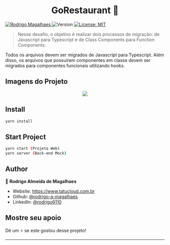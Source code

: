 <h1 align="center">GoRestaurant 👋</h1>
<p>
  <a href="https://www.linkedin.com/in/rodrigo6110/" title="Rodrigo Magalhaes">
    <img 
      alt="Rodrigo Magalhaes" 
      src="https://img.shields.io/badge/-Rodrigo-5965e0?style=flat&logo=Linkedin&logoColor=white" />
   </a>
  <img alt="Version" src="https://img.shields.io/badge/version-1.0.0-blue.svg?cacheSeconds=2592000" />
  <a href="#" target="_blank">
    <img alt="License: MIT" src="https://img.shields.io/badge/License-MIT-yellow.svg" />
  </a>
</p>

> Nesse desafio, o objetivo é realizar dois processos de migração: de Javascript para Typescript e de Class Components para Function Components.

Todos os arquivos devem ser migrados de Javascript para Typescript. Além disso, os arquivos que possuírem componentes em classe devem ser migrados para componentes funcionais utilizando hooks.

## Imagens do Projeto
<p align="center">
  <img src="https://github.com/rodrigo-a-magalhaes/modulo-02-desafio-02-restaurante/blob/master/github/GoRestaurant.gif?raw=true">
</p>

## Install

```sh
yarn install
```

## Start Project

```sh
yarn start (Projeto Web)
yarn server (Back-end Mock)
```

## Author

👤 **Rodrigo Almeida de Magalhaes**

* Website: https://www.tatucloud.com.br
* Github: [@rodrigo-a-magalhaes](https://github.com/rodrigo-a-magalhaes)
* LinkedIn: [@rodrigo6110](https://linkedin.com/in/rodrigo6110)

## Mostre seu apoio

Dê um ⭐️ se este gostou desse projeto!

***

